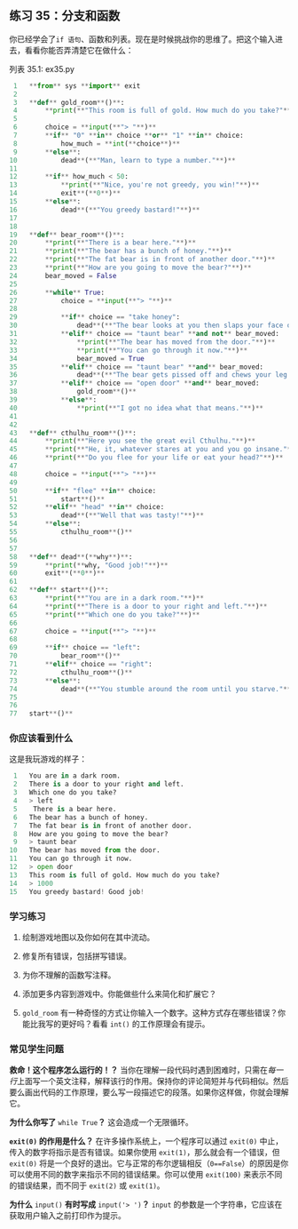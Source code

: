 ## 练习 35：分支和函数

你已经学会了`if 语句`、函数和列表。现在是时候挑战你的思维了。把这个输入进去，看看你能否弄清楚它在做什么：

列表 35.1: ex35.py

```py
 1   **from** sys **import** exit
 2
 3   **def** gold_room**()**:
 4       **print(**"This room is full of gold. How much do you take?"**)**
 5
 6       choice = **input(**"> "**)**
 7       **if** "0" **in** choice **or** "1" **in** choice:
 8           how_much = **int(**choice**)**
 9       **else**:
10           dead**(**"Man, learn to type a number."**)**
11
12       **if** how_much < 50:
13           **print(**"Nice, you're not greedy, you win!"**)**
14           exit**(**0**)**
15       **else**:
16           dead**(**"You greedy bastard!"**)**
17
18
19   **def** bear_room**()**:
20       **print(**"There is a bear here."**)**
21       **print(**"The bear has a bunch of honey."**)**
22       **print(**"The fat bear is in front of another door."**)**
23       **print(**"How are you going to move the bear?"**)**
24       bear_moved = False
25
26       **while** True:
27           choice = **input(**"> "**)**
28
29           **if** choice == "take honey":
30               dead**(**"The bear looks at you then slaps your face off."**)**
31           **elif** choice == "taunt bear" **and not** bear_moved:
32               **print(**"The bear has moved from the door."**)**
33               **print(**"You can go through it now."**)**
34               bear_moved = True
35           **elif** choice == "taunt bear" **and** bear_moved:
36               dead**(**"The bear gets pissed off and chews your leg off."**)**
37           **elif** choice == "open door" **and** bear_moved:
38               gold_room**()**
39           **else**:
40               **print(**"I got no idea what that means."**)**
41
42
43   **def** cthulhu_room**()**:
44       **print(**"Here you see the great evil Cthulhu."**)**
45       **print(**"He, it, whatever stares at you and you go insane."**)**
46       **print(**"Do you flee for your life or eat your head?"**)**
47
48       choice = **input(**"> "**)**
49
50       **if** "flee" **in** choice:
51           start**()**
52       **elif** "head" **in** choice:
53           dead**(**"Well that was tasty!"**)**
54       **else**:
55           cthulhu_room**()**
56
57
58   **def** dead**(**why**)**:
59       **print(**why, "Good job!"**)**
60       exit**(**0**)**
61
62   **def** start**()**:
63       **print(**"You are in a dark room."**)**
64       **print(**"There is a door to your right and left."**)**
65       **print(**"Which one do you take?"**)**
66
67       choice = **input(**"> "**)**
68
69       **if** choice == "left":
70           bear_room**()**
71       **elif** choice == "right":
72           cthulhu_room**()**
73       **else**:
74           dead**(**"You stumble around the room until you starve."**)**
75
76
77   start**()**
```

### 你应该看到什么

这是我玩游戏的样子：

```py
 1   You are in a dark room.
 2   There is a door to your right and left.
 3   Which one do you take?
 4   > left
 5    There is a bear here.
 6   The bear has a bunch of honey.
 7   The fat bear is in front of another door.
 8   How are you going to move the bear?
 9   > taunt bear
10   The bear has moved from the door.
11   You can go through it now.
12   > open door
13   This room is full of gold. How much do you take?
14   > 1000
15   You greedy bastard! Good job!
```

### 学习练习

1.  绘制游戏地图以及你如何在其中流动。

2.  修复所有错误，包括拼写错误。

3.  为你不理解的函数写注释。

4.  添加更多内容到游戏中。你能做些什么来简化和扩展它？

5.  `gold_room` 有一种奇怪的方式让你输入一个数字。这种方式存在哪些错误？你能比我写的更好吗？看看 `int()` 的工作原理会有提示。

### 常见学生问题

**救命！这个程序怎么运行的！？** 当你在理解一段代码时遇到困难时，只需在*每一行*上面写一个英文注释，解释该行的作用。保持你的评论简短并与代码相似。然后要么画出代码的工作原理，要么写一段描述它的段落。如果你这样做，你就会理解它。

**为什么你写了** `while True`**？** 这会造成一个无限循环。

**`exit(0)` 的作用是什么？** 在许多操作系统上，一个程序可以通过 `exit(0)` 中止，传入的数字将指示是否有错误。如果你使用 `exit(1)`，那么就会有一个错误，但 `exit(0)` 将是一个良好的退出。它与正常的布尔逻辑相反（`0==False`）的原因是你可以使用不同的数字来指示不同的错误结果。你可以使用 `exit(100)` 来表示不同的错误结果，而不同于 `exit(2)` 或 `exit(1)`。

**为什么** `input()` **有时写成** `input('> ')`**？** `input` 的参数是一个字符串，它应该在获取用户输入之前打印作为提示。
